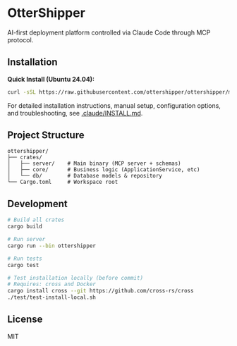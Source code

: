 # OtterShipper

AI-first deployment platform controlled via Claude Code through MCP protocol.

## Installation

**Quick Install (Ubuntu 24.04):**

```bash
curl -sSL https://raw.githubusercontent.com/ottershipper/ottershipper/main/install/install.sh | sudo bash
```

For detailed installation instructions, manual setup, configuration options, and troubleshooting, see [.claude/INSTALL.md](.claude/INSTALL.md).

## Project Structure

```
ottershipper/
├── crates/
│   ├── server/    # Main binary (MCP server + schemas)
│   ├── core/      # Business logic (ApplicationService, etc)
│   └── db/        # Database models & repository
└── Cargo.toml     # Workspace root
```

## Development

```bash
# Build all crates
cargo build

# Run server
cargo run --bin ottershipper

# Run tests
cargo test

# Test installation locally (before commit)
# Requires: cross and Docker
cargo install cross --git https://github.com/cross-rs/cross
./test/test-install-local.sh
```

## License

MIT

